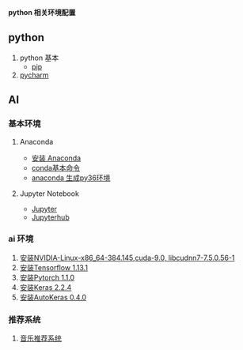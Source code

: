 **python 相关环境配置**


## python 
1. python 基本
    - [pip](./python/pip.md)
1. [pycharm](pycharm.md)


## AI

### 基本环境
1. Anaconda
    - [安装 Anaconda](anaconda/install_anaconda.md)
    - [conda基本命令](anaconda/conda_cmd.md)
    - [anaconda 生成py36环境](anaconda/py37_To_py36.md)
    
1. Jupyter Notebook
    - [Jupyter](./jupyter/jupyter_service.md)
    - [Jupyterhub](jupyter/jupyterhub_service.md)

### ai 环境
1. [安装NVIDIA-Linux-x86_64-384.145,cuda-9.0, libcudnn7-7.5.0.56-1](ml/nvidia_cuda/)
1. [安装Tensorflow 1.13.1](ml/tesorflow/tesorflow.md)
1. [安装Pytorch 1.1.0](ml/pytorch/pytorch.md)
1. [安装Keras 2.2.4](ml/keras/keras.md)
1. [安装AutoKeras 0.4.0](ml/autokeras/autokeras.md)

### 推荐系统
1. [音乐推荐系统](./ml/recommendation_sys/music_recommendation/)